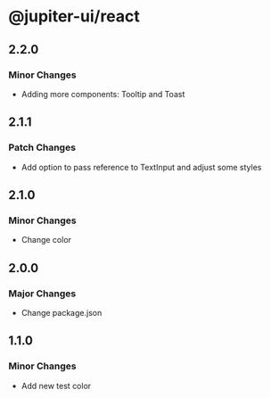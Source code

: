 # @jupiter-ui/react

## 2.2.0

### Minor Changes

- Adding more components: Tooltip and Toast

## 2.1.1

### Patch Changes

- Add option to pass reference to TextInput and adjust some styles

## 2.1.0

### Minor Changes

- Change color

## 2.0.0

### Major Changes

- Change package.json

## 1.1.0

### Minor Changes

- Add new test color
